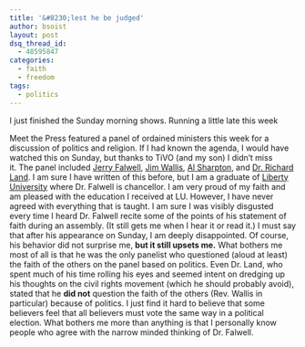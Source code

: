 ```yaml
---
title: '&#8230;lest he be judged'
author: bsoist
layout: post
dsq_thread_id:
  - 48595847
categories:
  - faith
  - freedom
tags:
  - politics
---
```

I just finished the Sunday morning shows. Running a little late this week <i class="fa fa-smile-o"></i>

Meet the Press featured a panel of ordained ministers this week for a discussion of politics and religion. If I had known the agenda, I would have watched this on Sunday, but thanks to TiVO (and my son) I didn&#8217;t miss it. The panel included [Jerry Falwell][1], [Jim Wallis][2], [Al Sharpton][3], and [Dr. Richard Land][4]. I am sure I have written of this before, but I am a graduate of [Liberty University][5] where Dr. Falwell is chancellor. I am very proud of my faith and am pleased with the education I received at LU. However, I have never agreed with everything that is taught. I am sure I was visibly disgusted every time I heard Dr. Falwell recite some of the points of his statement of faith during an assembly. (It still gets me when I hear it or read it.) I must say that after his appearance on Sunday, I am deeply disappointed. Of course, his behavior did not surprise me, **but it still upsets me.** What bothers me most of all is that he was the only panelist who questioned (aloud at least) the faith of the others on the panel based on politics. Even Dr. Land, who spent much of his time rolling his eyes and seemed intent on dredging up his thoughts on the civil rights movement (which he should probably avoid), stated that he **did not** question the faith of the others (Rev. Wallis in particular) because of politics. I just find it hard to believe that some believers feel that all believers must vote the same way in a political election. What bothers me more than anything is that I personally know people who agree with the narrow minded thinking of Dr. Falwell.

 [1]: http://www.falwell.com/
 [2]: http://www.sojo.net/
 [3]: http://google.com/search?q=al+sharpton
 [4]: http://google.com/search?q=dr+richard+land
 [5]: http://liberty.edu/
